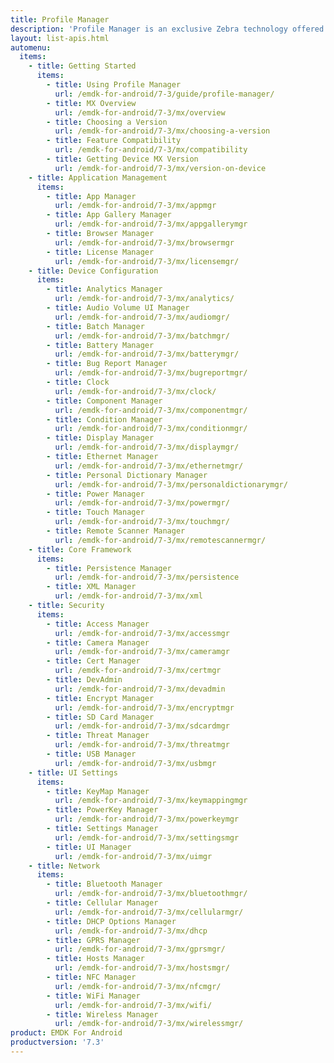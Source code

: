 ```yaml
---
title: Profile Manager
description: 'Profile Manager is an exclusive Zebra technology offered within the EMDK IDE, providing a GUI-based development tool for accessing many of the features provided by Zebra devices. Profile Manager generates the required code automatically, resulting in reduced development time, less coding effort and fewer errors.'
layout: list-apis.html
automenu:
  items:
    - title: Getting Started
      items:
        - title: Using Profile Manager
          url: /emdk-for-android/7-3/guide/profile-manager/
        - title: MX Overview
          url: /emdk-for-android/7-3/mx/overview
        - title: Choosing a Version
          url: /emdk-for-android/7-3/mx/choosing-a-version
        - title: Feature Compatibility
          url: /emdk-for-android/7-3/mx/compatibility
        - title: Getting Device MX Version
          url: /emdk-for-android/7-3/mx/version-on-device
    - title: Application Management
      items:
        - title: App Manager
          url: /emdk-for-android/7-3/mx/appmgr
        - title: App Gallery Manager
          url: /emdk-for-android/7-3/mx/appgallerymgr
        - title: Browser Manager
          url: /emdk-for-android/7-3/mx/browsermgr
        - title: License Manager 
          url: /emdk-for-android/7-3/mx/licensemgr/
    - title: Device Configuration
      items:
        - title: Analytics Manager
          url: /emdk-for-android/7-3/mx/analytics/
        - title: Audio Volume UI Manager
          url: /emdk-for-android/7-3/mx/audiomgr/
        - title: Batch Manager
          url: /emdk-for-android/7-3/mx/batchmgr/
        - title: Battery Manager
          url: /emdk-for-android/7-3/mx/batterymgr/
        - title: Bug Report Manager
          url: /emdk-for-android/7-3/mx/bugreportmgr/
        - title: Clock
          url: /emdk-for-android/7-3/mx/clock/
        - title: Component Manager
          url: /emdk-for-android/7-3/mx/componentmgr/
        - title: Condition Manager
          url: /emdk-for-android/7-3/mx/conditionmgr/
        - title: Display Manager
          url: /emdk-for-android/7-3/mx/displaymgr/
        - title: Ethernet Manager
          url: /emdk-for-android/7-3/mx/ethernetmgr/
        - title: Personal Dictionary Manager
          url: /emdk-for-android/7-3/mx/personaldictionarymgr/
        - title: Power Manager
          url: /emdk-for-android/7-3/mx/powermgr/
        - title: Touch Manager
          url: /emdk-for-android/7-3/mx/touchmgr/
        - title: Remote Scanner Manager
          url: /emdk-for-android/7-3/mx/remotescannermgr/
    - title: Core Framework
      items:
        - title: Persistence Manager
          url: /emdk-for-android/7-3/mx/persistence
        - title: XML Manager
          url: /emdk-for-android/7-3/mx/xml
    - title: Security
      items:
        - title: Access Manager
          url: /emdk-for-android/7-3/mx/accessmgr
        - title: Camera Manager
          url: /emdk-for-android/7-3/mx/cameramgr
        - title: Cert Manager
          url: /emdk-for-android/7-3/mx/certmgr
        - title: DevAdmin
          url: /emdk-for-android/7-3/mx/devadmin
        - title: Encrypt Manager
          url: /emdk-for-android/7-3/mx/encryptmgr
        - title: SD Card Manager
          url: /emdk-for-android/7-3/mx/sdcardmgr
        - title: Threat Manager
          url: /emdk-for-android/7-3/mx/threatmgr
        - title: USB Manager
          url: /emdk-for-android/7-3/mx/usbmgr
    - title: UI Settings
      items:
        - title: KeyMap Manager
          url: /emdk-for-android/7-3/mx/keymappingmgr
        - title: PowerKey Manager
          url: /emdk-for-android/7-3/mx/powerkeymgr
        - title: Settings Manager
          url: /emdk-for-android/7-3/mx/settingsmgr
        - title: UI Manager
          url: /emdk-for-android/7-3/mx/uimgr
    - title: Network
      items:
        - title: Bluetooth Manager
          url: /emdk-for-android/7-3/mx/bluetoothmgr/
        - title: Cellular Manager
          url: /emdk-for-android/7-3/mx/cellularmgr/
        - title: DHCP Options Manager
          url: /emdk-for-android/7-3/mx/dhcp
        - title: GPRS Manager
          url: /emdk-for-android/7-3/mx/gprsmgr/
        - title: Hosts Manager
          url: /emdk-for-android/7-3/mx/hostsmgr/
        - title: NFC Manager
          url: /emdk-for-android/7-3/mx/nfcmgr/
        - title: WiFi Manager
          url: /emdk-for-android/7-3/mx/wifi/
        - title: Wireless Manager
          url: /emdk-for-android/7-3/mx/wirelessmgr/
product: EMDK For Android
productversion: '7.3'
---
```


<!-- 4/24/18: 

DataWedge configuration through Profile Manager Data Capture was terminated in 6.8. 
All functions are now available through DW intent APIs 

All guides below were updated with a note to that effect. 

    - title: Data Capture
      items:
        - title: Activity Selection
          url: /emdk-for-android/7-3/mx/data-capture/activity
        - title: Barcode Input
          url: /emdk-for-android/7-3/mx/data-capture/barcode
        - title: Data Capture Plus
          url: /emdk-for-android/7-3/mx/data-capture/data-capture-plus
        - title: Int Output
          url: /emdk-for-android/7-3/mx/data-capture/intent
        - title: IP Output
          url: /emdk-for-android/7-3/mx/data-capture/IP
        - title: Keystroke Output
          url: /emdk-for-android/7-3/mx/data-capture/keystroke
        - title: MSR Input
          url: /emdk-for-android/7-3/mx/data-capture/msr


 -->
